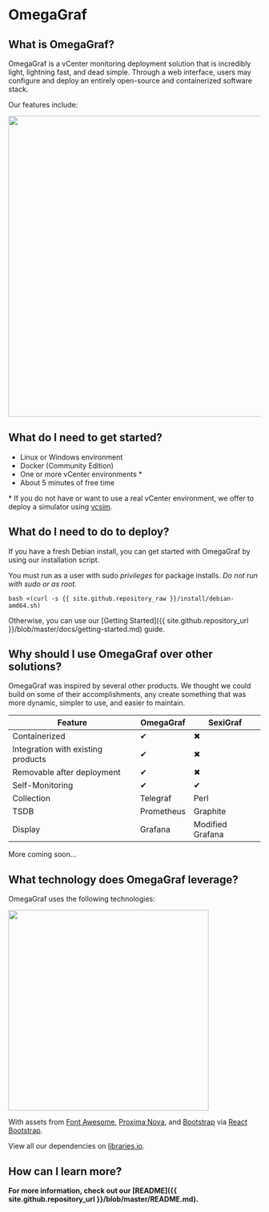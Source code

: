 # OmegaGraf

## What is OmegaGraf?

OmegaGraf is a vCenter monitoring deployment solution that is incredibly light, lightning fast, and dead simple. Through a web interface, users may configure and deploy an entirely open-source and containerized software stack.

Our features include:

<p align="left">
  <a href="#"><img src="{{ site.github.repository_raw }}/docs/branding/graphs/dist/features_1440.png" width="600px"></a>
</p>

## What do I need to get started?

- Linux or Windows environment
- Docker (Community Edition)
- One or more vCenter environments *
- About 5 minutes of free time

\* If you do not have or want to use a real vCenter environment, we offer to deploy a simulator using [vcsim](https://github.com/OmegaGraf/docker-vcsim).

## What do I need to do to deploy?

If you have a fresh Debian install, you can get started with OmegaGraf by using our installation script.

You must run as a user with sudo *privileges* for package installs. *Do not run with sudo or as root.*

```
bash <(curl -s {{ site.github.repository_raw }}/install/debian-amd64.sh)
```

Otherwise, you can use our [Getting Started]({{ site.github.repository_url }}/blob/master/docs/getting-started.md) guide.

## Why should I use OmegaGraf over other solutions?

OmegaGraf was inspired by several other products. We thought we could build on some of their accomplishments, any create something that was more dynamic, simpler to use, and easier to maintain.

| Feature                            | OmegaGraf  | SexiGraf         |
| ---------------------------------- | ---------- | ---------------- |
| Containerized                      | ✔          | ✖                |
| Integration with existing products | ✔          | ✖                |
| Removable after deployment         | ✔          | ✖                |
| Self-Monitoring                    | ✔          | ✔                |
| Collection                         | Telegraf   | Perl             |
| TSDB                               | Prometheus | Graphite         |
| Display                            | Grafana    | Modified Grafana |

More coming soon...

## What technology does OmegaGraf leverage?

OmegaGraf uses the following technologies:

<p align="left">
  <a href="#"><img src="{{ site.github.repository_raw }}/docs/branding/graphs/dist/tech_1440.png" width="400px"></a>
</p>

With assets from [Font Awesome](https://fontawesome.com/), [Proxima Nova](https://www.marksimonson.com/fonts/view/proxima-nova), and [Bootstrap](https://getbootstrap.com/) via [React Bootstrap](https://react-bootstrap.github.io/).

View all our dependencies on [libraries.io](https://libraries.io/github/OmegaGraf/OmegaGraf).

## How can I learn more?

**For more information, check out our [README]({{ site.github.repository_url }}/blob/master/README.md).**
